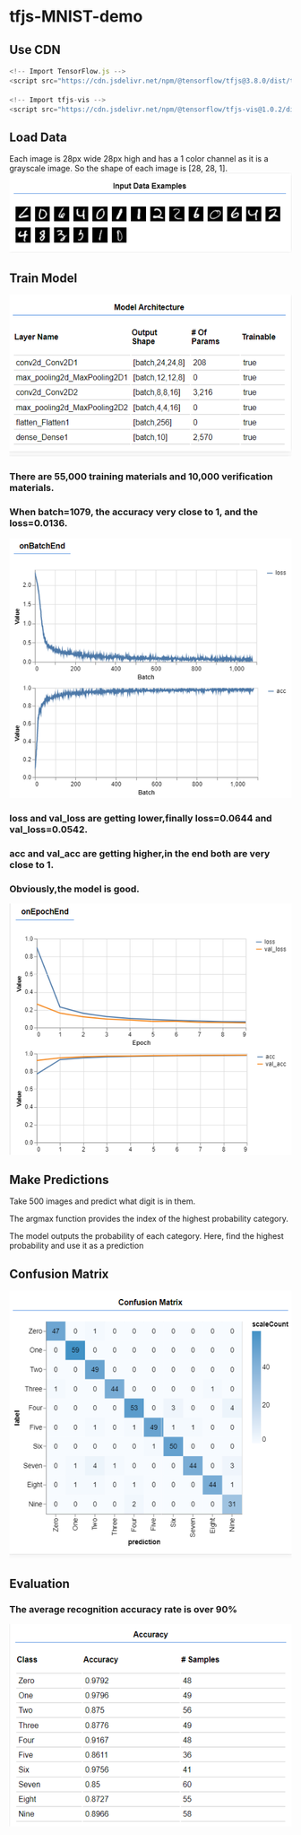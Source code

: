 # tfjs-MNIST-demo

## Use CDN 
```javascript
<!-- Import TensorFlow.js -->
<script src="https://cdn.jsdelivr.net/npm/@tensorflow/tfjs@3.8.0/dist/tf.min.js"></script>

<!-- Import tfjs-vis -->
<script src="https://cdn.jsdelivr.net/npm/@tensorflow/tfjs-vis@1.0.2/dist/tfjs-vis.umd.min.js"></script>
```

## Load Data
Each image is 28px wide 28px high and has a 1 color channel as it is a grayscale image. So the shape of each image is [28, 28, 1].
<img src="images/Input_Data_Examples.png">


## Train Model
<img src="images/Model_Architecture.png">

### There are 55,000 training materials and 10,000 verification materials.
### When batch=1079, the accuracy very close to 1, and the loss=0.0136.
<img src="images/Model_Training_onBatchEnd.png">

### loss and val_loss are getting lower,finally loss=0.0644 and val_loss=0.0542.
### acc and val_acc  are getting higher,in the end both are very close to 1.
### Obviously,the model is good.
<img src="images/Model_Training_onEpochEnd.png">

## Make Predictions
Take 500 images and predict what digit is in them.

The argmax function provides the index of the highest probability category. 

The model outputs the probability of each category. Here, find the highest probability and use it as a prediction

## Confusion Matrix
<img src="images/Confusion Matrix.png">

## Evaluation
### The average recognition accuracy rate is over __90%__
<img src="images/Accuracy.png">

